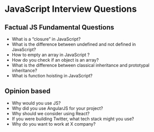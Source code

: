 # JavaScript Interview Questions

## Factual JS Fundamental Questions
* What is a “closure” in JavaScript?
* What is the difference between undefined and not defined in JavaScript?
* How to empty an array in JavaScript ?
* How do you check if an object is an array?
* What is the difference between classical inheritance and prototypal inheritance?
* What is function hoisting in JavaScript?

## Opinion based
* Why would you use JS?
* Why did you use AngularJS for your project?
* Why should we consider using React?
* If you were building Twitter, what tech stack might you use?
* Why do you want to work at X company?  
